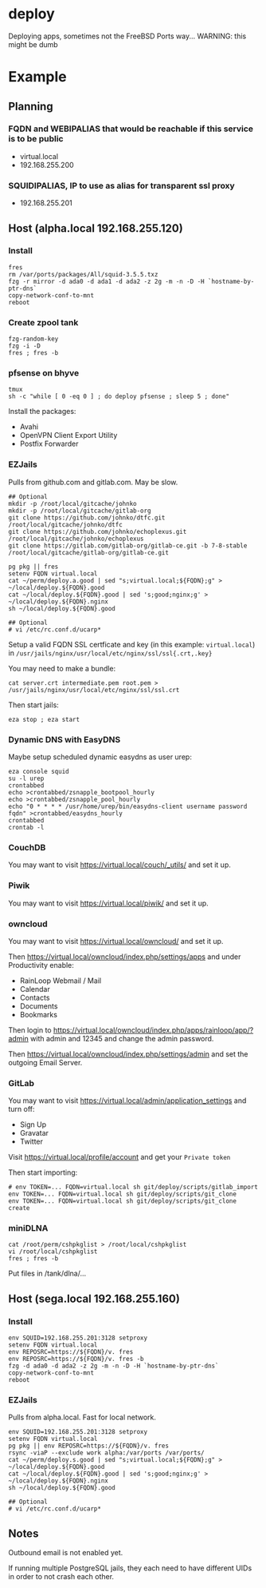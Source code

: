 # deploy
Deploying apps, sometimes not the FreeBSD Ports way... WARNING: this might be dumb

# Example

## Planning

### FQDN and WEBIPALIAS that would be reachable if this service is to be public
- virtual.local
- 192.168.255.200

### SQUIDIPALIAS, IP to use as alias for transparent ssl proxy
- 192.168.255.201

## Host (alpha.local 192.168.255.120)

### Install

```
fres
rm /var/ports/packages/All/squid-3.5.5.txz
fzg -r mirror -d ada0 -d ada1 -d ada2 -z 2g -m -n -D -H `hostname-by-ptr-dns`
copy-network-conf-to-mnt
reboot
```

### Create zpool tank

```
fzg-random-key
fzg -i -D
fres ; fres -b
```

### pfsense on bhyve

```
tmux
sh -c "while [ 0 -eq 0 ] ; do deploy pfsense ; sleep 5 ; done"
```

Install the packages:
- Avahi
- OpenVPN Client Export Utility
- Postfix Forwarder

### EZJails

Pulls from github.com and gitlab.com. May be slow.

```
## Optional
mkdir -p /root/local/gitcache/johnko
mkdir -p /root/local/gitcache/gitlab-org
git clone https://github.com/johnko/dtfc.git /root/local/gitcache/johnko/dtfc
git clone https://github.com/johnko/echoplexus.git /root/local/gitcache/johnko/echoplexus
git clone https://gitlab.com/gitlab-org/gitlab-ce.git -b 7-8-stable /root/local/gitcache/gitlab-org/gitlab-ce.git

pg pkg || fres
setenv FQDN virtual.local
cat ~/perm/deploy.a.good | sed "s;virtual.local;${FQDN};g" > ~/local/deploy.${FQDN}.good
cat ~/local/deploy.${FQDN}.good | sed 's;good;nginx;g' > ~/local/deploy.${FQDN}.nginx
sh ~/local/deploy.${FQDN}.good

## Optional
# vi /etc/rc.conf.d/ucarp*
```

Setup a valid FQDN SSL certficate and key (in this example: `virtual.local`) in `/usr/jails/nginx/usr/local/etc/nginx/ssl/ssl{.crt,.key}`

You may need to make a bundle:

```
cat server.crt intermediate.pem root.pem > /usr/jails/nginx/usr/local/etc/nginx/ssl/ssl.crt
```

Then start jails:

```
eza stop ; eza start
```

### Dynamic DNS with EasyDNS

Maybe setup scheduled dynamic easydns as user urep:

```
eza console squid
su -l urep
crontabbed
echo >crontabbed/zsnapple_bootpool_hourly
echo >crontabbed/zsnapple_pool_hourly
echo "0 * * * * /usr/home/urep/bin/easydns-client username password fqdn" >crontabbed/easydns_hourly
crontabbed
crontab -l
```

### CouchDB

You may want to visit https://virtual.local/couch/_utils/ and set it up.

### Piwik

You may want to visit https://virtual.local/piwik/ and set it up.

### owncloud

You may want to visit https://virtual.local/owncloud/ and set it up.

Then https://virtual.local/owncloud/index.php/settings/apps and under Productivity enable:

- RainLoop Webmail / Mail
- Calendar
- Contacts
- Documents
- Bookmarks

Then login to https://virtual.local/owncloud/index.php/apps/rainloop/app/?admin with admin and 12345 and change the admin password.

Then https://virtual.local/owncloud/index.php/settings/admin and set the outgoing Email Server.

### GitLab

You may want to visit https://virtual.local/admin/application_settings and turn off:

- Sign Up
- Gravatar
- Twitter

Visit https://virtual.local/profile/account and get your `Private token`

Then start importing:

```
# env TOKEN=... FQDN=virtual.local sh git/deploy/scripts/gitlab_import
env TOKEN=... FQDN=virtual.local sh git/deploy/scripts/git_clone
env TOKEN=... FQDN=virtual.local sh git/deploy/scripts/git_clone create
```

### miniDLNA

```
cat /root/perm/cshpkglist > /root/local/cshpkglist
vi /root/local/cshpkglist
fres ; fres -b
```

Put files in /tank/dlna/...

## Host (sega.local 192.168.255.160)

### Install

```
env SQUID=192.168.255.201:3128 setproxy
setenv FQDN virtual.local
env REPOSRC=https://${FQDN}/v. fres
env REPOSRC=https://${FQDN}/v. fres -b
fzg -d ada0 -d ada2 -z 2g -m -n -D -H `hostname-by-ptr-dns`
copy-network-conf-to-mnt
reboot
```

### EZJails

Pulls from alpha.local. Fast for local network.

```
env SQUID=192.168.255.201:3128 setproxy
setenv FQDN virtual.local
pg pkg || env REPOSRC=https://${FQDN}/v. fres
rsync -viaP --exclude work alpha:/var/ports /var/ports/
cat ~/perm/deploy.s.good | sed "s;virtual.local;${FQDN};g" > ~/local/deploy.${FQDN}.good
cat ~/local/deploy.${FQDN}.good | sed 's;good;nginx;g' > ~/local/deploy.${FQDN}.nginx
sh ~/local/deploy.${FQDN}.good

## Optional
# vi /etc/rc.conf.d/ucarp*
```

## Notes

Outbound email is not enabled yet.

If running multiple PostgreSQL jails, they each need to have different UIDs in order to not crash each other.
